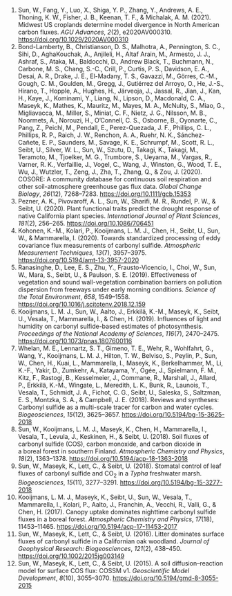 1. Sun, W., Fang, Y., Luo, X., Shiga, Y. P., Zhang, Y., Andrews, A. E., Thoning, K. W., Fisher, J. B., Keenan, T. F., & Michalak, A. M. (2021). Midwest US croplands determine model divergence in North American carbon fluxes. *AGU Advances*, *2*(2), e2020AV000310. <https://doi.org/10.1029/2020AV000310>
2. Bond-Lamberty, B., Christianson, D. S., Malhotra, A., Pennington, S. C., Sihi, D., AghaKouchak, A., Anjileli, H., Altaf Arain, M., Armesto, J. J., Ashraf, S., Ataka, M., Baldocchi, D., Andrew Black, T., Buchmann, N., Carbone, M. S., Chang, S.-C., Crill, P., Curtis, P. S., Davidson, E. A., Desai, A. R., Drake, J. E., El-Madany, T. S., Gavazzi, M., Görres, C.-M., Gough, C. M., Goulden, M., Gregg, J., Gutiérrez del Arroyo, O., He, J.-S., Hirano, T., Hopple, A., Hughes, H., Järveoja, J., Jassal, R., Jian, J., Kan, H., Kaye, J., Kominami, Y., Liang, N., Lipson, D., Macdonald, C. A., Maseyk, K., Mathes, K., Mauritz, M., Mayes, M. A., McNulty, S., Miao, G., Migliavacca, M., Miller, S., Miniat, C. F., Nietz, J. G., Nilsson, M. B., Noormets, A., Norouzi, H., O’Connell, C. S., Osborne, B., Oyonarte, C., Pang, Z., Peichl, M., Pendall, E., Perez-Quezada, J. F., Phillips, C. L., Phillips, R. P., Raich, J. W., Renchon, A. A., Ruehr, N. K., Sánchez-Cañete, E. P., Saunders, M., Savage, K. E., Schrumpf, M., Scott, R. L., Seibt, U., Silver, W. L., Sun, W., Szutu, D., Takagi, K., Takagi, M., Teramoto, M., Tjoelker, M. G., Trumbore, S., Ueyama, M., Vargas, R., Varner, R. K., Verfaillie, J., Vogel, C., Wang, J., Winston, G., Wood, T. E., Wu, J., Wutzler, T., Zeng, J., Zha, T., Zhang, Q., & Zou, J. (2020). COSORE: A community database for continuous soil respiration and other soil-atmosphere greenhouse gas flux data. *Global Change Biology*, *26*(12), 7268–7283. <https://doi.org/10.1111/gcb.15353>
3. Pezner, A. K., Pivovaroff, A. L., Sun, W., Sharifi, M. R., Rundel, P. W., & Seibt, U. (2020). Plant functional traits predict the drought response of native California plant species. *International Journal of Plant Sciences*, *181*(2), 256–265. <https://doi.org/10.1086/706451>
4. Kohonen, K.-M., Kolari, P., Kooijmans, L. M. J., Chen, H., Seibt, U., Sun, W., & Mammarella, I. (2020). Towards standardized processing of eddy covariance flux measurements of carbonyl sulfide. *Atmospheric Measurement Techniques*, *13*(7), 3957–3975. <https://doi.org/10.5194/amt-13-3957-2020>
5. Ranasinghe, D., Lee, E. S., Zhu, Y., Frausto-Vicencio, I., Choi, W., Sun, W., Mara, S., Seibt, U., & Paulson, S. E. (2019). Effectiveness of vegetation and sound wall-vegetation combination barriers on pollution dispersion from freeways under early morning conditions. *Science of the Total Environment*, *658*, 1549–1558. <https://doi.org/10.1016/j.scitotenv.2018.12.159>
6. Kooijmans, L. M. J., Sun, W., Aalto, J., Erkkilä, K.-M., Maseyk, K., Seibt, U., Vesala, T., Mammarella, I., & Chen, H. (2019). Influences of light and humidity on carbonyl sulfide-based estimates of photosynthesis. *Proceedings of the National Academy of Sciences*, *116*(7), 2470–2475. <https://doi.org/10.1073/pnas.1807600116>
7. Whelan, M. E., Lennartz, S. T., Gimeno, T. E., Wehr, R., Wohlfahrt, G., Wang, Y., Kooijmans, L. M. J., Hilton, T. W., Belviso, S., Peylin, P., Sun, W., Chen, H., Kuai, L., Mammarella, I., Maseyk, K., Berkelhammer, M., Li, K.-F., Yakir, D., Zumkehr, A., Katayama, Y., Ogée, J., Spielmann, F. M., Kitz, F., Rastogi, B., Kesselmeier, J., Commane, R., Marshall, J., Allard, P., Erkkilä, K.-M., Wingate, L., Meredith, L. K., Bunk, R., Launois, T., Vesala, T., Schmidt, J. A., Fichot, C. G., Seibt, U., Saleska, S., Saltzman, E. S., Montzka, S. A., & Campbell, J. E. (2018). Reviews and syntheses: Carbonyl sulfide as a multi-scale tracer for carbon and water cycles. *Biogeosciences*, *15*(12), 3625–3657. <https://doi.org/10.5194/bg-15-3625-2018>
8. Sun, W., Kooijmans, L. M. J., Maseyk, K., Chen, H., Mammarella, I., Vesala, T., Levula, J., Keskinen, H., & Seibt, U. (2018). Soil fluxes of carbonyl sulfide (COS), carbon monoxide, and carbon dioxide in a boreal forest in southern Finland. *Atmospheric Chemistry and Physics*, *18*(2), 1363–1378. <https://doi.org/10.5194/acp-18-1363-2018>
9. Sun, W., Maseyk, K., Lett, C., & Seibt, U. (2018). Stomatal control of leaf fluxes of carbonyl sulfide and CO<sub>2</sub> in a *Typha* freshwater marsh. *Biogeosciences*, *15*(11), 3277–3291. <https://doi.org/10.5194/bg-15-3277-2018>
10. Kooijmans, L. M. J., Maseyk, K., Seibt, U., Sun, W., Vesala, T., Mammarella, I., Kolari, P., Aalto, J., Franchin, A., Vecchi, R., Valli, G., & Chen, H. (2017). Canopy uptake dominates nighttime carbonyl sulfide fluxes in a boreal forest. *Atmospheric Chemistry and Physics*, *17*(18), 11453–11465. <https://doi.org/10.5194/acp-17-11453-2017>
11. Sun, W., Maseyk, K., Lett, C., & Seibt, U. (2016). Litter dominates surface fluxes of carbonyl sulfide in a Californian oak woodland. *Journal of Geophysical Research: Biogeosciences*, *121*(2), 438–450. <https://doi.org/10.1002/2015jg003149>
12. Sun, W., Maseyk, K., Lett, C., & Seibt, U. (2015). A soil diffusion–reaction model for surface COS flux: COSSM v1. *Geoscientific Model Development*, *8*(10), 3055–3070. <https://doi.org/10.5194/gmd-8-3055-2015>
